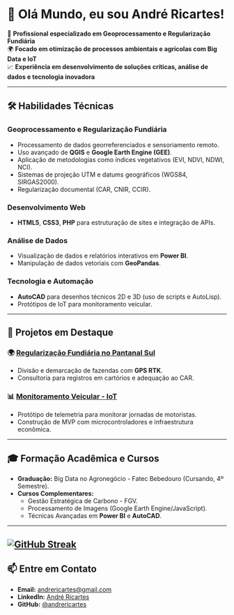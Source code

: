 # 👋 Olá Mundo, eu sou André Ricartes!

🎯 **Profissional especializado em Geoprocessamento e Regularização Fundiária**  
🌍 **Focado em otimização de processos ambientais e agrícolas com Big Data e IoT**  
📈 **Experiência em desenvolvimento de soluções críticas, análise de dados e tecnologia inovadora**

---

## 🛠 **Habilidades Técnicas**
### **Geoprocessamento e Regularização Fundiária**
- Processamento de dados georreferenciados e sensoriamento remoto.
- Uso avançado de **QGIS** e **Google Earth Engine (GEE)**.
- Aplicação de metodologias como índices vegetativos (EVI, NDVI, NDWI, NCI).
- Sistemas de projeção UTM e datums geográficos (WGS84, SIRGAS2000).
- Regularização documental (CAR, CNIR, CCIR).

### **Desenvolvimento Web**
- **HTML5**, **CSS3**, **PHP** para estruturação de sites e integração de APIs.

### **Análise de Dados**
- Visualização de dados e relatórios interativos em **Power BI**.
- Manipulação de dados vetoriais com **GeoPandas**.

### **Tecnologia e Automação**
- **AutoCAD** para desenhos técnicos 2D e 3D (uso de scripts e AutoLisp).
- Protótipos de IoT para monitoramento veicular.

---

## 🚀 **Projetos em Destaque**
### 🌍 [Regularização Fundiária no Pantanal Sul](#)
- Divisão e demarcação de fazendas com **GPS RTK**.
- Consultoria para registros em cartórios e adequação ao CAR.

### 📊 [Monitoramento Veicular - IoT](#)
- Protótipo de telemetria para monitorar jornadas de motoristas.
- Construção de MVP com microcontroladores e infraestrutura econômica.

---

## 🎓 **Formação Acadêmica e Cursos**
- **Graduação:** Big Data no Agronegócio - Fatec Bebedouro (Cursando, 4º Semestre).  
- **Cursos Complementares:**
  - Gestão Estratégica de Carbono - FGV.
  - Processamento de Imagens (Google Earth Engine/JavaScript).
  - Técnicas Avançadas em **Power BI** e **AutoCAD**.

---
[![GitHub Streak](https://github-readme-streak-stats.herokuapp.com?user=AndreRicartes&theme=dark&locale=pt_BR&short_numbers=true)](https://git.io/streak-stats)
---

## 📫 **Entre em Contato**
- **Email:** [andrericartes@gmail.com](mailto:andrericartes@gmail.com)
- **LinkedIn:** [André Ricartes](https://linkedin.com/in/andrericartes)  
- **GitHub:** [@andrericartes](https://github.com/andrericartes)
